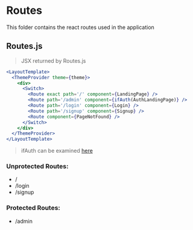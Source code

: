 # Routes

This folder contains the react routes used in the application

## Routes.js

> JSX returned by Routes.js

```jsx
<LayoutTemplate>
  <ThemeProvider theme={theme}>
    <div>
      <Switch>
        <Route exact path='/' component={LandingPage} />
        <Route path='/admin' component={ifAuth(AuthLandingPage)} />
        <Route path='/login' component={Login} />
        <Route path='/signup' component={Signup} />
        <Route component={PageNotFound} />
      </Switch>
    </div>
  </ThemeProvider>
</LayoutTemplate>
```
> ifAuth can be examined [here](#ifauth-js)

### Unprotected Routes:
* /
* /login
* /signup

### Protected Routes:
* /admin